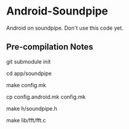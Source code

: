 # Android-Soundpipe

Android on soundpipe. Don't use this code yet.


## Pre-compilation Notes

git submodule init

cd app/soundpipe

make config.mk

cp config.android.mk config.mk

make h/soundpipe.h

make lib/fft/fft.c
